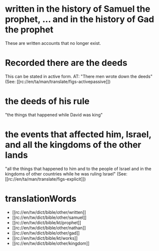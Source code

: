 # written in the history of Samuel the prophet, ... and in the history of Gad the prophet

These are written accounts that no longer exist.

# Recorded there are the deeds

This can be stated in active form. AT: "There men wrote down the deeds" (See: [[rc://en/ta/man/translate/figs-activepassive]])

# the deeds of his rule

"the things that happened while David was king"

# the events that affected him, Israel, and all the kingdoms of the other lands

"all the things that happened to him and to the people of Israel and in the kingdoms of other countries while he was ruling Israel" (See: [[rc://en/ta/man/translate/figs-explicit]])

# translationWords

* [[rc://en/tw/dict/bible/other/written]]
* [[rc://en/tw/dict/bible/other/samuel]]
* [[rc://en/tw/dict/bible/kt/prophet]]
* [[rc://en/tw/dict/bible/other/nathan]]
* [[rc://en/tw/dict/bible/other/gad]]
* [[rc://en/tw/dict/bible/kt/works]]
* [[rc://en/tw/dict/bible/other/kingdom]]
